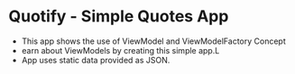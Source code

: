 <h1><b>Quotify - Simple Quotes App</b></h1>
<ul>
<li>This app shows the use of ViewModel and ViewModelFactory Concept</li>
<li>earn about ViewModels by creating this simple app.L</li>
<li>App uses static data provided as JSON.</li>
</ul>

